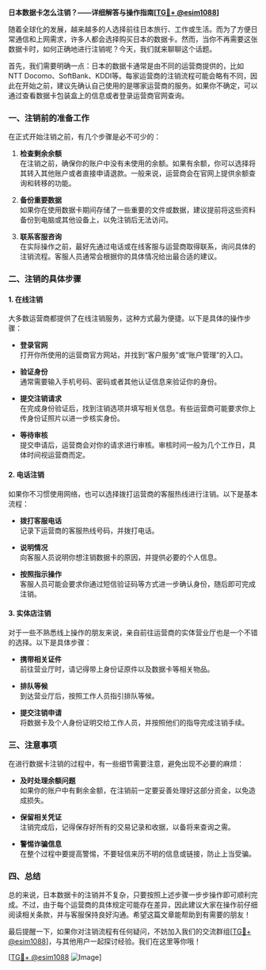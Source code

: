 **日本数据卡怎么注销？——详细解答与操作指南[[TG💪+ @esim1088](https://t.me/s/esim1088)]**

随着全球化的发展，越来越多的人选择前往日本旅行、工作或生活。而为了方便日常通信和上网需求，许多人都会选择购买日本的数据卡。然而，当你不再需要这张数据卡时，如何正确地进行注销呢？今天，我们就来聊聊这个话题。

首先，我们需要明确一点：日本的数据卡通常是由不同的运营商提供的，比如NTT Docomo、SoftBank、KDDI等。每家运营商的注销流程可能会略有不同，因此在开始之前，建议先确认自己使用的是哪家运营商的服务。如果你不确定，可以通过查看数据卡包装盒上的信息或者登录运营商官网查询。

### **一、注销前的准备工作**

在正式开始注销之前，有几个步骤是必不可少的：

1. **检查剩余余额**  
   在注销之前，确保你的账户中没有未使用的余额。如果有余额，你可以选择将其转入其他账户或者直接申请退款。一般来说，运营商会在官网上提供余额查询和转移的功能。

2. **备份重要数据**  
   如果你在使用数据卡期间存储了一些重要的文件或数据，建议提前将这些资料备份到电脑或其他设备上，以免注销后无法访问。

3. **联系客服咨询**  
   在实际操作之前，最好先通过电话或在线客服与运营商取得联系，询问具体的注销流程。客服人员通常会根据你的具体情况给出最合适的建议。

### **二、注销的具体步骤**

#### **1. 在线注销**

大多数运营商都提供了在线注销服务，这种方式最为便捷。以下是具体的操作步骤：

- **登录官网**  
  打开你所使用的运营商官方网站，并找到“客户服务”或“账户管理”的入口。
  
- **验证身份**  
  通常需要输入手机号码、密码或者其他认证信息来验证你的身份。

- **提交注销请求**  
  在完成身份验证后，找到注销选项并填写相关信息。有些运营商可能要求你上传身份证照片以进一步核实身份。

- **等待审核**  
  提交申请后，运营商会对你的请求进行审核。审核时间一般为几个工作日，具体时间视运营商而定。

#### **2. 电话注销**

如果你不习惯使用网络，也可以选择拨打运营商的客服热线进行注销。以下是基本流程：

- **拨打客服电话**  
  记录下运营商的客服热线号码，并拨打电话。

- **说明情况**  
  向客服人员说明你想注销数据卡的原因，并提供必要的个人信息。

- **按照指示操作**  
  客服人员可能会要求你通过短信验证码等方式进一步确认身份，随后即可完成注销。

#### **3. 实体店注销**

对于一些不熟悉线上操作的朋友来说，亲自前往运营商的实体营业厅也是一个不错的选择。以下是具体步骤：

- **携带相关证件**  
  前往营业厅时，请记得带上身份证原件以及数据卡等相关物品。

- **排队等候**  
  到达营业厅后，按照工作人员指引排队等候。

- **提交注销申请**  
  将数据卡及个人身份证明交给工作人员，并按照他们的指导完成注销手续。

### **三、注意事项**

在进行数据卡注销的过程中，有一些细节需要注意，避免出现不必要的麻烦：

- **及时处理余额问题**  
  如果你的账户中有剩余金额，在注销前一定要妥善处理好这部分资金，以免造成损失。

- **保留相关凭证**  
  注销完成后，记得保存好所有的交易记录和收据，以备将来查询之需。

- **警惕诈骗信息**  
  在整个过程中要提高警惕，不要轻信来历不明的信息或链接，防止上当受骗。

### **四、总结**

总的来说，日本数据卡的注销并不复杂，只要按照上述步骤一步步操作即可顺利完成。不过，由于每个运营商的具体规定可能存在差异，因此建议大家在操作前仔细阅读相关条款，并与客服保持良好沟通。希望这篇文章能帮助到有需要的朋友！

最后提醒一下，如果你对注销流程有任何疑问，不妨加入我们的交流群组[[TG💪+ @esim1088](https://t.me/s/esim1088)]，与其他用户一起探讨经验。我们在这里等你哦！

[[TG💪+ @esim1088](https://t.me/s/esim1088) ![Image](https://i.postimg.cc/4NQfJmqS/Snipaste-2025-05-13-00-14-12.png)]